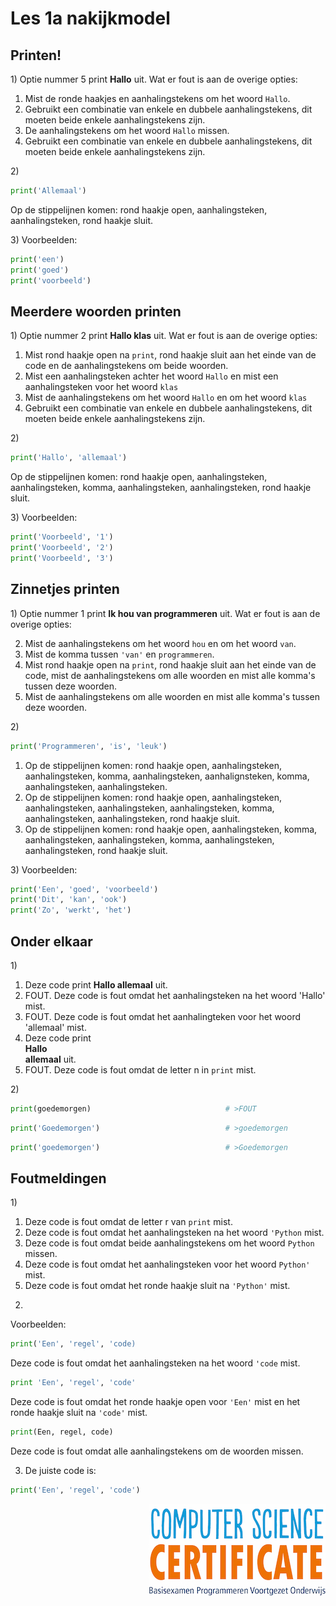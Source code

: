 # Les 1a nakijkmodel

## Printen!

1\) Optie nummer 5 print **Hallo** uit. Wat er fout is aan de overige opties:

1. Mist de ronde haakjes en aanhalingstekens om het woord `Hallo`.
2. Gebruikt een combinatie van enkele en dubbele aanhalingstekens, dit moeten beide enkele aanhalingstekens zijn.
3. De aanhalingstekens om het woord `Hallo` missen.
4. Gebruikt een combinatie van enkele en dubbele aanhalingstekens, dit moeten beide enkele aanhalingstekens zijn.


2\) 
```python
print('Allemaal')
```
Op de stippelijnen komen: rond haakje open, aanhalingsteken, aanhalingsteken, rond haakje sluit.


3\)
Voorbeelden:
```python
print('een')
print('goed')
print('voorbeeld')
```

## Meerdere woorden printen

1\) Optie nummer 2 print **Hallo klas** uit. 
Wat er fout is aan de overige opties:

1. Mist rond haakje open na `print`, rond haakje sluit aan het einde van de code en de aanhalingstekens om beide woorden. 
3. Mist een aanhalingsteken achter het woord `Hallo` en mist een aanhalingsteken voor het woord `klas`
4. Mist de aanhalingstekens om het woord `Hallo` en om het woord `klas`
5. Gebruikt een combinatie van enkele en dubbele aanhalingstekens, dit moeten beide enkele aanhalingstekens zijn.

2\) 
```python
print('Hallo', 'allemaal')
```
Op de stippelijnen komen: rond haakje open, aanhalingsteken, aanhalingsteken, komma, aanhalingsteken, aanhalingsteken, rond haakje sluit.

3\) 
Voorbeelden:
```python
print('Voorbeeld', '1')
print('Voorbeeld', '2')
print('Voorbeeld', '3')
```

## Zinnetjes printen

1\) Optie nummer 1 print **Ik hou van programmeren** uit. 
Wat er fout is aan de overige opties:

2. Mist de aanhalingstekens om het woord `hou` en om het woord `van`.
3. Mist de komma tussen `'van'` en `programmeren`.
4. Mist rond haakje open na `print`, rond haakje sluit aan het einde van de code, mist de aanhalingstekens om alle woorden en mist alle komma's tussen deze woorden.
5. Mist de aanhalingstekens om alle woorden en mist alle komma's tussen deze woorden.


2\) 
```python
print('Programmeren', 'is', 'leuk')
```
1. Op de stippelijnen komen: rond haakje open, aanhalingsteken, aanhalingsteken, komma, aanhalingsteken, aanhalignsteken, komma, aanhalingsteken, aanhalingsteken.
2. Op de stippelijnen komen: rond haakje open, aanhalingsteken, aanhalingsteken, aanhalingsteken, aanhalingsteken, komma, aanhalingsteken, aanhalingsteken, rond haakje sluit.
3. Op de stippelijnen komen: rond haakje open, aanhalingsteken, komma, aanhalingsteken, aanhalingsteken, komma, aanhalingsteken, aanhalingsteken, rond haakje sluit.


3\) Voorbeelden:
```python
print('Een', 'goed', 'voorbeeld')
print('Dit', 'kan', 'ook')
print('Zo', 'werkt', 'het')
```
## Onder elkaar 
1\) 

1. Deze code print **Hallo allemaal** uit.
2. FOUT. Deze code is fout omdat het aanhalingsteken na het woord 'Hallo' mist.
3. FOUT. Deze code is fout omdat het aanhalingteken voor het woord 'allemaal' mist.
4. Deze code print   
**Hallo**  
**allemaal**   uit.
5. FOUT. Deze code is fout omdat de letter n in `print` mist.

2\) 
```python
print(goedemorgen)                              # >FOUT
```

```python
print('Goedemorgen')                            # >goedemorgen
```

```python
print('goedemorgen')                            # >Goedemorgen
```

## Foutmeldingen

1\)

1. Deze code is fout omdat de letter r van `print` mist.
2. Deze code is fout omdat het aanhalingsteken na het woord `'Python` mist.
3. Deze code is fout omdat beide aanhalingstekens om het woord `Python` missen.
4. Deze code is fout omdat het aanhalingsteken voor het woord `Python'` mist.
4. Deze code is fout omdat het ronde haakje sluit na `'Python'` mist.


2) 
Voorbeelden:
```python
print('Een', 'regel', 'code)
```
Deze code is fout omdat het aanhalingsteken na het woord `'code` mist.

```python
print 'Een', 'regel', 'code'
```
Deze code is fout omdat het ronde haakje open voor `'Een'` mist en het ronde haakje sluit na `'code'` mist.

```python
print(Een, regel, code)
```
Deze code is fout omdat alle aanhalingstekens om de woorden missen.


3) De juiste code is:
```python
print('Een', 'regel', 'code')
```

<img src="../../img/logoCSCert_10cm.jpg" align="right">